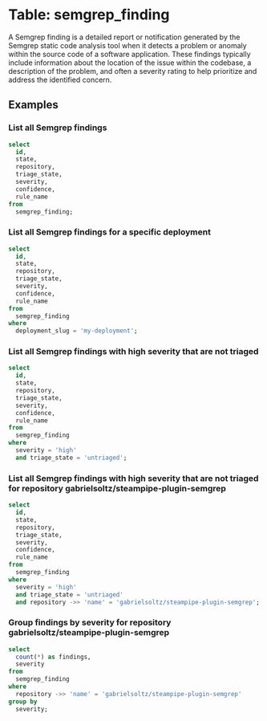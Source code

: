 # Table: semgrep_finding

A Semgrep finding is a detailed report or notification generated by the Semgrep static code analysis tool when it detects a problem or anomaly within the source code of a software application. These findings typically include information about the location of the issue within the codebase, a description of the problem, and often a severity rating to help prioritize and address the identified concern.

## Examples

### List all Semgrep findings

```sql
select
  id,
  state,
  repository,
  triage_state,
  severity,
  confidence,
  rule_name
from
  semgrep_finding;
```

### List all Semgrep findings for a specific deployment

```sql
select
  id,
  state,
  repository,
  triage_state,
  severity,
  confidence,
  rule_name
from
  semgrep_finding
where
  deployment_slug = 'my-deployment';
```

### List all Semgrep findings with high severity that are not triaged

```sql
select
  id,
  state,
  repository,
  triage_state,
  severity,
  confidence,
  rule_name
from
  semgrep_finding
where
  severity = 'high'
  and triage_state = 'untriaged';
```

### List all Semgrep findings with high severity that are not triaged for repository gabrielsoltz/steampipe-plugin-semgrep

```sql
select
  id,
  state,
  repository,
  triage_state,
  severity,
  confidence,
  rule_name
from
  semgrep_finding
where
  severity = 'high'
  and triage_state = 'untriaged'
  and repository ->> 'name' = 'gabrielsoltz/steampipe-plugin-semgrep';
```

### Group findings by severity for repository gabrielsoltz/steampipe-plugin-semgrep

```sql
select
  count(*) as findings,
  severity
from
  semgrep_finding
where
  repository ->> 'name' = 'gabrielsoltz/steampipe-plugin-semgrep'
group by
  severity;
```
